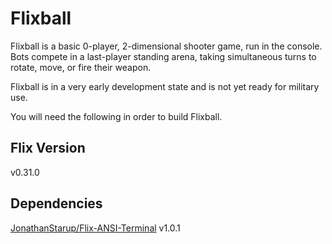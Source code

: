 # Flixball

Flixball is a basic 0-player, 2-dimensional shooter game,
run in the console.
Bots compete in a last-player standing arena, taking simultaneous turns to rotate, move, or fire their weapon.

Flixball is in a very early development state and is not yet ready
for military use.

You will need the following in order to build Flixball.
## Flix Version

v0.31.0

## Dependencies

[JonathanStarup/Flix-ANSI-Terminal](https://github.com/JonathanStarup/Flix-ANSI-Terminal) v1.0.1

